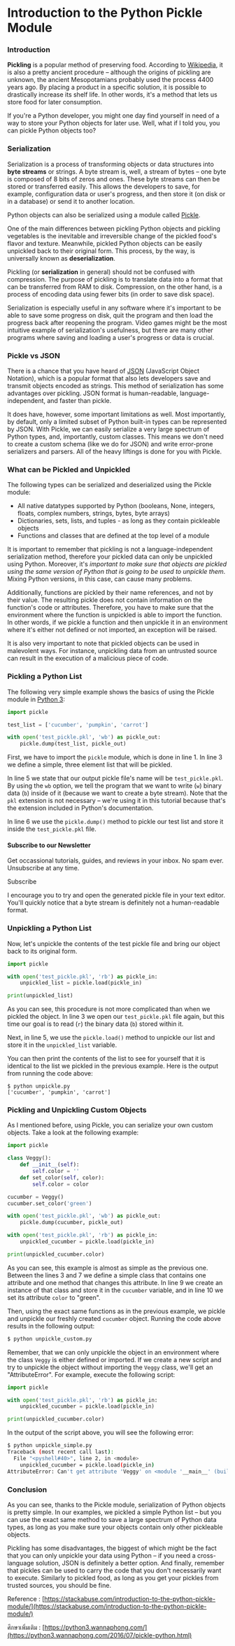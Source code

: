 Introduction to the Python Pickle Module
===

### Introduction

**Pickling**  is a popular method of preserving food. According to  [Wikipedia](https://en.wikipedia.org/wiki/Pickling), it is also a pretty ancient procedure – although the origins of pickling are unknown, the ancient Mesopotamians probably used the process 4400 years ago. By placing a product in a specific solution, it is possible to drastically increase its shelf life. In other words, it's a method that lets us store food for later consumption.

If you're a Python developer, you might one day find yourself in need of a way to store your Python objects for later use. Well, what if I told you, you can pickle Python objects too?

### Serialization

Serialization is a process of transforming objects or data structures into  **byte streams**  or strings. A byte stream is, well, a stream of bytes – one byte is composed of 8 bits of zeros and ones. These byte streams can then be stored or transferred easily. This allows the developers to save, for example, configuration data or user's progress, and then store it (on disk or in a database) or send it to another location.

Python objects can also be serialized using a module called  [Pickle](https://docs.python.org/3/library/pickle.html).

One of the main differences between pickling Python objects and pickling vegetables is the inevitable and irreversible change of the pickled food's flavor and texture. Meanwhile, pickled Python objects can be easily unpickled back to their original form. This process, by the way, is universally known as  **deserialization**.

Pickling (or  **serialization**  in general) should not be confused with compression. The purpose of pickling is to translate data into a format that can be transferred from RAM to disk. Compression, on the other hand, is a process of encoding data using fewer bits (in order to save disk space).

Serialization is especially useful in any software where it's important to be able to save some progress on disk, quit the program and then load the progress back after reopening the program. Video games might be the most intuitive example of serialization's usefulness, but there are many other programs where saving and loading a user's progress or data is crucial.

### Pickle vs JSON

There is a chance that you have heard of  [JSON](https://en.wikipedia.org/wiki/JSON)  (JavaScript Object Notation), which is a popular format that also lets developers save and transmit objects encoded as strings. This method of serialization has some advantages over pickling. JSON format is human-readable, language-independent, and faster than pickle.

It does have, however, some important limitations as well. Most importantly, by default, only a limited subset of Python built-in types can be represented by JSON. With Pickle, we can easily serialize a very large spectrum of Python types, and, importantly, custom classes. This means we don't need to create a custom schema (like we do for JSON) and write error-prone serializers and parsers. All of the heavy liftings is done for you with Pickle.

### What can be Pickled and Unpickled

The following types can be serialized and deserialized using the Pickle module:

-   All native datatypes supported by Python (booleans, None, integers, floats, complex numbers, strings, bytes, byte arrays)
-   Dictionaries, sets, lists, and tuples - as long as they contain pickleable objects
-   Functions and classes that are defined at the top level of a module

It is important to remember that pickling is not a language-independent serialization method, therefore your pickled data can only be unpickled using Python. Moreover, it's  _important to make sure that objects are pickled using the same version of Python that is going to be used to unpickle them_. Mixing Python versions, in this case, can cause many problems.

Additionally, functions are pickled by their name references, and not by their value. The resulting pickle does not contain information on the function's code or attributes. Therefore, you have to make sure that the environment where the function is unpickled is able to import the function. In other words, if we pickle a function and then unpickle it in an environment where it's either not defined or not imported, an exception will be raised.

It is also very important to note that pickled objects can be used in malevolent ways. For instance, unpickling data from an untrusted source can result in the execution of a malicious piece of code.

### Pickling a Python List

The following very simple example shows the basics of using the Pickle module in  [Python 3](https://www.python.org/download/releases/3.0/):

```python
import pickle

test_list = ['cucumber', 'pumpkin', 'carrot']

with open('test_pickle.pkl', 'wb') as pickle_out:
    pickle.dump(test_list, pickle_out)

```

First, we have to import the  `pickle`  module, which is done in line 1. In line 3 we define a simple, three element list that will be pickled.

In line 5 we state that our output pickle file's name will be  `test_pickle.pkl`. By using the  `wb`  option, we tell the program that we want to write (`w`) binary data (`b`) inside of it (because we want to create a byte stream). Note that the  `pkl`  extension is not necessary – we're using it in this tutorial because that's the extension included in Python's documentation.

In line 6 we use the  `pickle.dump()`  method to pickle our test list and store it inside the  `test_pickle.pkl`  file.

#### Subscribe to our Newsletter

Get occassional tutorials, guides, and reviews in your inbox. No spam ever. Unsubscribe at any time.

Subscribe

I encourage you to try and open the generated pickle file in your text editor. You'll quickly notice that a byte stream is definitely not a human-readable format.

### Unpickling a Python List

Now, let's unpickle the contents of the test pickle file and bring our object back to its original form.

```python
import pickle

with open('test_pickle.pkl', 'rb') as pickle_in:
    unpickled_list = pickle.load(pickle_in)

print(unpickled_list)

```

As you can see, this procedure is not more complicated than when we pickled the object. In line 3 we open our  `test_pickle.pkl`  file again, but this time our goal is to read (`r`) the binary data (`b`) stored within it.

Next, in line 5, we use the  `pickle.load()`  method to unpickle our list and store it in the  `unpickled_list`  variable.

You can then print the contents of the list to see for yourself that it is identical to the list we pickled in the previous example. Here is the output from running the code above:

```
$ python unpickle.py
['cucumber', 'pumpkin', 'carrot']

```

### Pickling and Unpickling Custom Objects

As I mentioned before, using Pickle, you can serialize your own custom objects. Take a look at the following example:

```python
import pickle

class Veggy():
    def __init__(self):
        self.color = ''
    def set_color(self, color):
        self.color = color

cucumber = Veggy()
cucumber.set_color('green')

with open('test_pickle.pkl', 'wb') as pickle_out:
    pickle.dump(cucumber, pickle_out)

with open('test_pickle.pkl', 'rb') as pickle_in:
    unpickled_cucumber = pickle.load(pickle_in)

print(unpickled_cucumber.color)

```

As you can see, this example is almost as simple as the previous one. Between the lines 3 and 7 we define a simple class that contains one attribute and one method that changes this attribute. In line 9 we create an instance of that class and store it in the  `cucumber`  variable, and in line 10 we set its attribute  `color`  to "green".

Then, using the exact same functions as in the previous example, we pickle and unpickle our freshly created  `cucumber`  object. Running the code above results in the following output:

```sh
$ python unpickle_custom.py
```

Remember, that we can only unpickle the object in an environment where the class  `Veggy`  is either defined or imported. If we create a new script and try to unpickle the object without importing the  `Veggy`  class, we'll get an "AttributeError". For example, execute the following script:

```python
import pickle

with open('test_pickle.pkl', 'rb') as pickle_in:
    unpickled_cucumber = pickle.load(pickle_in)

print(unpickled_cucumber.color)
```

In the output of the script above, you will see the following error:

```sh
$ python unpickle_simple.py
Traceback (most recent call last):
  File "<pyshell#40>", line 2, in <module>
    unpickled_cucumber = pickle.load(pickle_in)
AttributeError: Can't get attribute 'Veggy' on <module '__main__' (built-in)>

```

### Conclusion

As you can see, thanks to the Pickle module, serialization of Python objects is pretty simple. In our examples, we pickled a simple Python list – but you can use the exact same method to save a large spectrum of Python data types, as long as you make sure your objects contain only other pickleable objects.

Pickling has some disadvantages, the biggest of which might be the fact that you can only unpickle your data using Python – if you need a cross-language solution, JSON is definitely a better option. And finally, remember that pickles can be used to carry the code that you don't necessarily want to execute. Similarly to pickled food, as long as you get your pickles from trusted sources, you should be fine.

Reference : [https://stackabuse.com/introduction-to-the-python-pickle-module/](https://stackabuse.com/introduction-to-the-python-pickle-module/)

ศึกษาเพิ่มเติม : [https://python3.wannaphong.com/](https://python3.wannaphong.com/2016/07/pickle-python.html)
<!--stackedit_data:
eyJoaXN0b3J5IjpbLTE4Njg2NjgyNjAsLTg3MDg4NzY5MSwtMT
EzMzI1MTY0OV19
-->